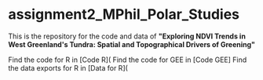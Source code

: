 # assignment2_MPhil_Polar_Studies

This is the repository for the code and data of **"Exploring NDVI Trends in West Greenland's Tundra: Spatial and Topographical Drivers of Greening"**

Find the code for R in [Code R](
Find the code for GEE in [Code GEE]
Find the data exports for R in [Data for R](
